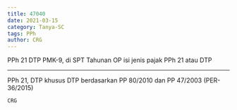 ```yaml
---
title: 47040
date: 2021-03-15
category: Tanya-SC
tags: PPh
author: CRG
---
```


PPh 21 DTP PMK-9, di SPT Tahunan OP isi jenis pajak PPh 21 atau DTP

---

PPh 21, DTP khusus DTP berdasarkan PP 80/2010 dan PP 47/2003 (PER-36/2015)

`CRG`
